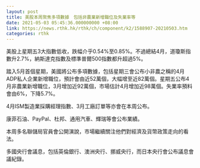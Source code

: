 ```yaml
---
layout: post
title: 美股本周聚焦多項數據　包括非農業新增職位及失業率等
date: 2021-05-03 05:45:36.000000000 +08:00
link: https://news.rthk.hk/rthk/ch/component/k2/1588907-20210503.htm
categories: rthk
---
```


美股上星期五3大指數低收，跌幅介乎0.54%至0.85%。不過總結4月，道瓊斯指數升2.7%，納斯達克指數及標準普爾500指數都升超過5%。

踏入5月首個星期，美國將公布多項數據，包括星期三會公布小非農之稱的4月ADP私人企業新增職位，預計會由近52萬個，大幅增至近82萬個。星期五公布4月非農業新增職位，3月增加近92萬個，市場估計4月增加近98萬個。失業率預料會由6%，下降5.7%。

4月ISM製造業採購經理指數、3月工廠訂單等亦會在本周公布。

康菲石油、PayPal、杜邦、通用汽車、輝瑞等會公布業績。

本周多名聯儲局官員會公開演說，市場繼續關注他們對經濟及貨幣政策走向的看法。

多國央行會議息，包括英倫銀行、澳洲央行、挪威央行，而日本央行會公布議息會議紀錄。
